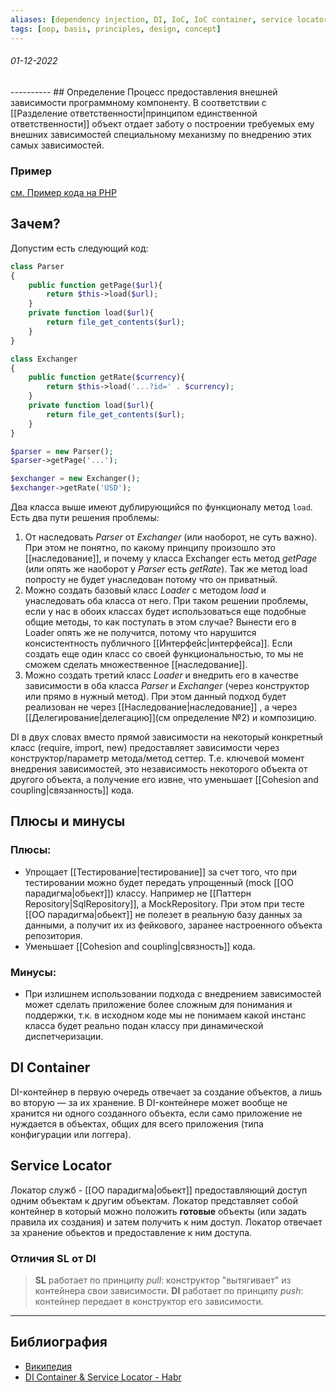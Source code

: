 ```yaml
---
aliases: [dependency injection, DI, IoC, IoC container, service locator]
tags: [oop, basis, principles, design, concept]
---
```

<h6>01-12-2022</h6>
----------
## Определение
Процесс предоставления внешней зависимости программному компоненту. В соответствии с [[Разделение ответственности|принципом единcтвенной ответственности]] объект отдает заботу о построении требуемых ему внешних зависимостей специальному механизму по внедрению этих самых зависимостей.

### Пример
[см. Пример кода на PHP](https://ru.wikipedia.org/wiki/%D0%92%D0%BD%D0%B5%D0%B4%D1%80%D0%B5%D0%BD%D0%B8%D0%B5_%D0%B7%D0%B0%D0%B2%D0%B8%D1%81%D0%B8%D0%BC%D0%BE%D1%81%D1%82%D0%B8#%D0%9F%D1%80%D0%B8%D0%BC%D0%B5%D1%80_%D0%BA%D0%BE%D0%B4%D0%B0_%D0%BD%D0%B0_PHP)

## Зачем?
Допустим есть следующий код:
```php
class Parser
{
	public function getPage($url){
		return $this->load($url);
	}
	private function load($url){
		return file_get_contents($url);
	}
}

class Exchanger
{
	public function getRate($currency){
		return $this->load('...?id=' . $currency);
	}
	private function load($url){
		return file_get_contents($url);
	}
}

$parser = new Parser();
$parser->getPage('...');

$exchanger = new Exchanger();
$exchanger->getRate('USD');
```
Два класса выше имеют дублирующийся по функционалу метод ```load```.
Есть два пути решения проблемы:
1. От наследовать *Parser* от *Exchanger* (или наоборот, не суть важно). При этом не понятно, по какому принципу произошло это [[наследование]], и почему у класса Exchanger есть метод *getPage* (или опять же наоборот у *Parser* есть *getRate*). Так же метод load попросту не будет унаследован потому что он приватный.
2. Можно создать базовый класс *Loader* с методом *load* и унаследовать оба класса от него. При таком решении проблемы, если у нас в обоих классах будет использоваться еще подобные общие методы, то как поступать в этом случае? Вынести его в Loader опять же не получится, потому что нарушится консистентность публичного [[Интерфейс|интерфейса]]. Если создать еще один класс со своей функциональностью, то мы не сможем сделать множественное [[наследование]].
3. Можно создать третий класс *Loader* и внедрить его в качестве зависимости в оба класса *Parser* и *Exchanger* (через конструктор или прямо в нужный метод). При этом данный подход будет реализован не через [[Наследование|наследование]] , а через [[Делегирование|делегацию]](см определение №2) и композицию. 

DI в двух словах вместо прямой зависимости на некоторый конкретный класс (require, import, new) предоставляет зависимости через конструктор/параметр метода/метод сеттер. Т.е. ключевой момент внедрения зависимостей, это независимость некоторого объекта от другого объекта, а получение его извне, что уменьшает [[Cohesion and coupling|связанность]] кода.

## Плюсы и минусы

### Плюсы:
- Упрощает [[Тестирование|тестирование]] за счет того, что при тестировании можно будет передать упрощенный (mock [[ОО парадигма|обьект]]) классу. Например не [[Паттерн Repository|SqlRepository]], а MockRepository. При этом при тесте [[ОО парадигма|обьект]] не полезет в реальную базу данных за данными, а получит их из фейкового, заранее настроенного объекта репозитория.
- Уменьшает [[Cohesion and coupling|связность]] кода.
### Минусы:
- При излишнем использовании подхода с внедрением зависимостей может сделать приложение более сложным для понимания и поддержки, т.к. в исходном коде мы не понимаем какой инстанс класса будет реально подан классу при динамической диспетчеризации.

## DI Container
DI-контейнер в первую очередь отвечает за создание объектов, а лишь во вторую — за их хранение. В DI-контейнере может вообще не хранится ни одного созданного объекта, если само приложение не нуждается в объектах, общих для всего приложения (типа конфигурации или логгера).

## Service Locator
Локатор служб - [[ОО парадигма|обьект]] предоставляющий доступ одним объектам к другим объектам. Локатор представляет собой контейнер в который можно положить **готовые** объекты (или задать правила их создания) и затем получить к ним доступ. Локатор отвечает за хранение обьектов и предоставление к ним доступа.

### Отличия SL от DI
>**SL** работает по принципу *pull*: конструктор "вытягивает" из контейнера свои зависимости. **DI** работает по принципу *push*: контейнер передает в конструктор его зависимости.


---
## Библиография
- [Википедия](https://ru.wikipedia.org/wiki/%D0%92%D0%BD%D0%B5%D0%B4%D1%80%D0%B5%D0%BD%D0%B8%D0%B5_%D0%B7%D0%B0%D0%B2%D0%B8%D1%81%D0%B8%D0%BC%D0%BE%D1%81%D1%82%D0%B8)
- [DI Container & Service Locator - Habr](https://habr.com/ru/post/465395/)